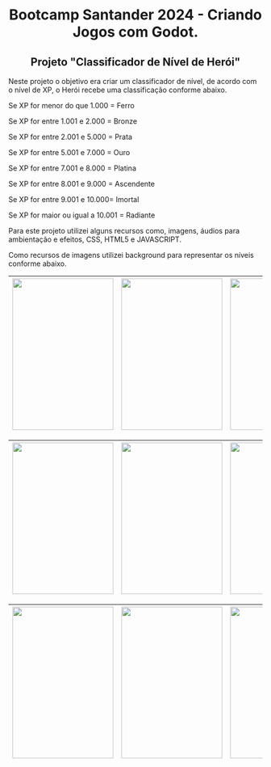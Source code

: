<center><h1>Bootcamp Santander 2024 - Criando Jogos com Godot.</h1></center>
<center> <h2>Projeto "Classificador de Nível de Herói"</h2></center>

Neste projeto o objetivo era criar um classificador de nível, de acordo com o nível de XP, o Herói recebe uma classificação conforme abaixo.

<p> Se XP for menor do que 1.000 = Ferro</p>
<p> Se XP for entre 1.001 e 2.000 = Bronze</p>
<p> Se XP for entre 2.001 e 5.000 = Prata</p>
<p> Se XP for entre 5.001 e 7.000 = Ouro</p>
<p> Se XP for entre 7.001 e 8.000 = Platina</p>
<p> Se XP for entre 8.001 e 9.000 = Ascendente</p>
<p> Se XP for entre 9.001 e 10.000= Imortal</p>
<p> Se XP for maior ou igual a 10.001 = Radiante</p>

Para este projeto utilizei alguns recursos como, imagens, áudios para ambientação e efeitos, CSS, HTML5 e JAVASCRIPT.

Como recursos de imagens utilizei background para representar os níveis conforme abaixo.
<center>

| <img height="300" width="200" src="https://github.com/murilomunhao/dio-desafio-nivel-de-heroi/assets/7818593/df301ad2-9943-4ac6-b058-28bf494c7ad2"> | <img height="300" width="200" src="https://github.com/murilomunhao/dio-desafio-nivel-de-heroi/assets/7818593/90e8335a-ad20-4d2c-9267-164f05eebcf3"> | <img height="300" width="200"  src="https://github.com/murilomunhao/dio-desafio-nivel-de-heroi/assets/7818593/b12a16e8-4ed5-42d5-83fb-c97b763b16a3"> |
|---|---|---|

| <img height="300" width="200" src="https://github.com/murilomunhao/dio-desafio-nivel-de-heroi/assets/7818593/d091df25-39de-45c5-a220-54a6823e5948"> | <img height="300" width="200" src="https://github.com/murilomunhao/dio-desafio-nivel-de-heroi/assets/7818593/f883ebf4-565c-4663-8413-0572b5e0d98a"> | <img height="300" width="200"  src="https://github.com/murilomunhao/dio-desafio-nivel-de-heroi/assets/7818593/0f594c59-1a24-458b-a43f-7d1c21c0b217"> | 
|---|---|---|

|<img height="300" width="200" src="https://github.com/murilomunhao/dio-desafio-nivel-de-heroi/assets/7818593/0f980318-bfce-4454-9620-4243bcfe4c2f"> | <img height="300" width="200" src="https://github.com/murilomunhao/dio-desafio-nivel-de-heroi/assets/7818593/e0856516-30b9-45d5-9458-c2bb05e6fc1f"> | <img height="300" width="200"  src="https://github.com/murilomunhao/dio-desafio-nivel-de-heroi/assets/7818593/d6670251-f26a-48e6-ad36-ec0bd5b7df0c"> |
|---|---|---|
